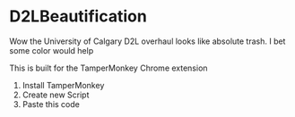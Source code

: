 # D2LBeautification
Wow the University of Calgary D2L overhaul looks like absolute trash. I bet some color would help


This is built for the TamperMonkey Chrome extension

1. Install TamperMonkey
2. Create new Script
3. Paste this code
